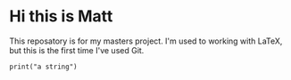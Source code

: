 Hi this is Matt
==============

This reposatory is for my masters project.
I'm used to working with LaTeX, but this is
the first time I've used Git.

```
print("a string")
```
